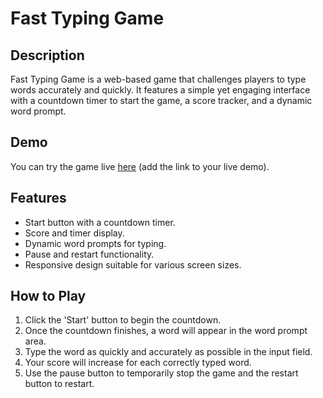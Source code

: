 # Fast Typing Game

## Description
Fast Typing Game is a web-based game that challenges players to type words accurately and quickly. It features a simple yet engaging interface with a countdown timer to start the game, a score tracker, and a dynamic word prompt.

## Demo
You can try the game live [here](#) (add the link to your live demo).

## Features
- Start button with a countdown timer.
- Score and timer display.
- Dynamic word prompts for typing.
- Pause and restart functionality.
- Responsive design suitable for various screen sizes.

## How to Play
1. Click the 'Start' button to begin the countdown.
2. Once the countdown finishes, a word will appear in the word prompt area.
3. Type the word as quickly and accurately as possible in the input field.
4. Your score will increase for each correctly typed word.
5. Use the pause button to temporarily stop the game and the restart button to restart.


